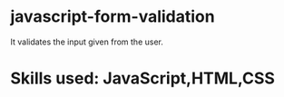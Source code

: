 # javascript-form-validation
It validates the input given from the user.


# Skills used: JavaScript,HTML,CSS
